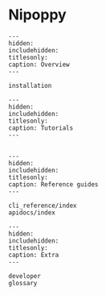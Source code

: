 # Nipoppy

```{toctree}
---
hidden:
includehidden:
titlesonly:
caption: Overview
---

installation
```

```{toctree}
---
hidden:
includehidden:
titlesonly:
caption: Tutorials
---


```

```{toctree}
---
hidden:
includehidden:
titlesonly:
caption: Reference guides
---

cli_reference/index
apidocs/index
```

```{toctree}
---
hidden:
includehidden:
titlesonly:
caption: Extra
---

developer
glossary
```
